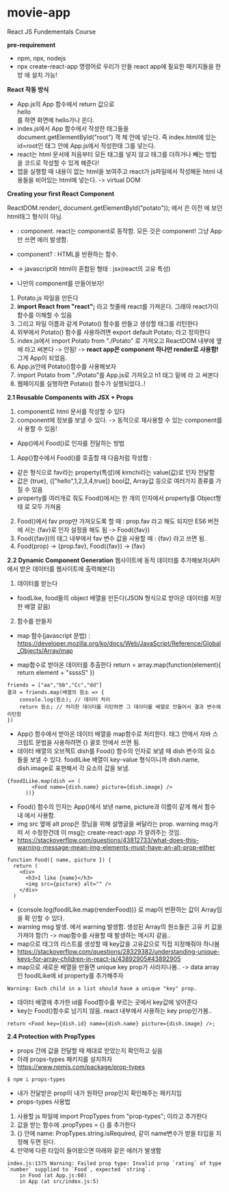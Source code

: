 # movie-app

React JS Fundementals Course

**pre-requirement**

-   npm, npx, nodejs
-   npx create-react-app 명령어로 우리가 만들 react app에 필요한 패키지들을 한방
    에 설치 가능!

**React 작동 방식**

-   App.js의 App 함수에서 return 값으로 <div>hello</div>를 하면 화면에 hello가나
    온다.
-   index.js에서 App 함수에서 작성한 태그들을 document.getElementById("root") 객
    체 안에 넣는다. 즉 index.html에 있는 id=root인 태그 안에 App.js에서 작성한태
    그를 넣는다.
-   react는 html 문서에 처음부터 모든 태그를 넣지 않고 태그를 더하거나 빼는 방법
    을 코드로 작성할 수 있게 해준다!
-   앱을 실행할 때 내용이 없는 html을 보여주고 react가 js파일에서 작성해둔 html
    내용들을 비어있는 html에 넣는다. -> virtual DOM

**Creating your first React Component**

ReactDOM.render(<App />, document.getElementById("potato")); 에서 <App />은 이전
에 보던 html태그 형식이 아님.

-   <App /> : component. react는 component로 동작함. 모든 것은 component! 그냥
    App만 쓰면 에러 발생함.
-   component? : HTML을 반환하는 함수.
-   -> javascript와 html이 혼합된 형태 : jsx(react의 고유 특성)

-   나만의 component를 만들어보자!

1. Potato.js 파일을 만든다
2. **import React from "react";** 라고 첫줄에 react를 가져온다. 그래야 react가이
   함수를 이해할 수 있음
3. 그리고 파일 이름과 같게 Potato() 함수를 만들고 생성할 태그를 리턴한다
4. 외부에서 Potato() 함수를 사용하려면 export default Potato; 라고 정의한다
5. index.js에서 import Potato from "./Potato" 로 가져오고 ReactDOM 내부에
   <App /> 옆에 <Potato />라고 써본다 -> 안됨! -> **react app은 component 하나만
   render로 사용함!** 그게 App이 되었음.
6. App.js안에 Potato()함수를 사용해보자
7. import Potato from "./Potato"를 App.js로 가져오고 h1 태그 밑에 <Potato /> 라
   고 써본다
8. 웹페이지를 실행하면 Potato() 함수가 실행되었다..!

**2.1 Reusable Components with JSX + Props**

1. component로 html 문서를 작성할 수 있다
2. component에 정보를 보낼 수 있다. -> 동적으로 재사용할 수 있는 component를 사
   용할 수 있음!

-   App()에서 Food()로 인자를 전달하는 방법

1. App()함수에서 Food()를 호출할 때 다음처럼 작성함 : <Food fav="kimchi" />

-   <div class="kimchi"></div> 같은 형식으로 fav라는 property(특성)에 kimchi라는 value(값)로 인자 전달함
-   값은 {true}, {["hello",1,2,3,4,true]} bool값, Array값 등으로 여러가지 종류를
    가질 수 있음
-   property를 여러개로 줘도 Food()에서는 한 개의 인자에서 property를 Object형태
    로 모두 가져옴

2. Food()에서 fav prop만 가져오도록 할 때 : prop.fav 라고 해도 되지만 ES6 버전에
   서는 {fav}로 인자 설정을 해도 됨 -> Food({fav})
3. Food({fav})의 태그 내부에서 fav 변수 값을 사용할 때 : {fav} 라고 쓰면 됨.
4. Food(prop) -> {prop.fav}, Food({fav}) -> {fav}

**2.2 Dynamic Component Generation** 웹사이트에 동적 데이터를 추가해보자(API에서
받은 데이터를 웹사이트에 출력해본다)

1. 데이터를 받는다

-   foodLike, food들의 object 배열을 만든다(JSON 형식으로 받아온 데이터를 저장한
    배열 같음)

2. 함수를 만들자

-   map 함수(javascript 문법) :
    https://developer.mozilla.org/ko/docs/Web/JavaScript/Reference/Global_Objects/Array/map

-   map함수로 받아온 데이터를 추출한다 return = array.map(function(element){
    return element + "ssssS" })

```
friends = ["aa","bb","Cc","dd"]
결과 = friends.map(배열의 원소 => {
    console.log(원소); // 데이터 처리
    return 원소; // 처리한 데이터를 리턴하면 그 데이터를 배열로 만들어서 결과 변수에 리턴함
})
```

-   App() 함수에서 받아온 데이터 배열을 map함수로 처리한다. 태그 안에서 자바 스
    크립트 문법을 사용하려면 {} 괄호 안에서 쓰면 됨.
-   데이터 배열의 오브젝트 dish를 Food() 함수의 인자로 보낼 때 dish 변수의 요소
    들을 보낼 수 있다. foodILike 배열이 key-value 형식이니까 dish.name,
    dish.image로 표현해서 각 요소의 값을 보냄.

```
{foodILike.map(dish => (
        <Food name={dish.name} picture={dish.image} />
      ))}
```

-   Food() 함수의 인자는 App()에서 보낸 name, picture과 이름이 같게 해서 함수 내
    에서 사용함.
-   img src 옆에 alt prop은 장님을 위해 설명글을 써달라는 prop. warning msg가 떠
    서 수정한건데 이 msg는 create-react-app 가 알려주는 것임.
-   https://stackoverflow.com/questions/43812733/what-does-this-warning-message-mean-img-elements-must-have-an-alt-prop-either

```
function Food({ name, picture }) {
  return (
    <div>
      <h3>I like {name}</h3>
      <img src={picture} alt="" />
    </div>
  )
```

-   {console.log(foodILike.map(renderFood))} 로 map이 반환하는 값이 Array임을 확
    인할 수 있다.
-   warning msg 발생. <Food />에서 warning 발생함. 생성된 Array의 원소들은 고유
    키 값을 가져야 함(?) -> map함수를 사용할 때 발생하는 메시지 같음..
-   map으로 태그의 리스트를 생성할 때 key값을 고유값으로 직접 지정해줘야 하나봄
-   https://stackoverflow.com/questions/28329382/understanding-unique-keys-for-array-children-in-react-js/43892905#43892905
-   map으로 새로운 배열을 만들면 unique key prop가 사라지나봄.. -> data array인
    foodILike에 id property를 추가해주자

```
Warning: Each child in a list should have a unique "key" prop.

```

-   데이터 배열에 추가한 id를 Food함수를 부르는 곳에서 key값에 넣어준다
-   key는 Food()함수로 넘기지 않음. react 내부에서 사용하는 key prop인가봄..

```
return <Food key={dish.id} name={dish.name} picture={dish.image} />;
```

**2.4 Protection with PropTypes**

-   props 간에 값을 전달할 때 제대로 받았는지 확인하고 싶음
-   아래 props-types 패키지를 설치하자
-   https://www.npmjs.com/package/prop-types

```
$ npm i props-types
```

-   내가 전달받은 prop이 내가 원하던 prop인지 확인해주는 패키지임
-   props-types 사용법

1. 사용할 js 파일에 import PropTypes from "prop-types"; 이라고 추가한다
2. 값을 받는 함수에 .propTypes = {} 를 추가한다
3. {} 안에 name: PropTypes.string.isRequired, 같이 name변수가 받을 타입을 지정해
   두면 된다.
4. 만약에 다른 타입이 들어왔으면 아래와 같은 에러가 발생함

```
index.js:1375 Warning: Failed prop type: Invalid prop `rating` of type `number` supplied to `Food`, expected `string`.
    in Food (at App.js:60)
    in App (at src/index.js:5)
```
